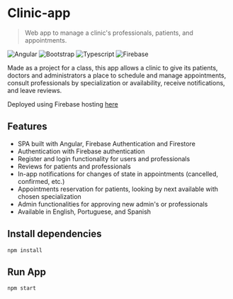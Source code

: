# Clinic-app

>Web app to manage a clinic's professionals, patients, and appointments.

![Angular](https://img.shields.io/badge/angular%20-%23DD0031.svg?&style=for-the-badge&logo=angular&logoColor=white) ![Bootstrap](https://img.shields.io/badge/bootstrap%20-%23563D7C.svg?&style=for-the-badge&logo=bootstrap&logoColor=white) ![Typescript](https://img.shields.io/badge/typescript%20-%23007ACC.svg?&style=for-the-badge&logo=typescript&logoColor=white) ![Firebase](https://img.shields.io/badge/firebase%20-%23039BE5.svg?&style=for-the-badge&logo=firebase)

Made as a project for a class, this app allows a clinic to give its patients, doctors and administrators a place to schedule and manage appointments, consult professionals by specialization or availability, receive notifications, and leave reviews.

Deployed using Firebase hosting [here](https://clinica-app-6f2b7.web.app/login)

## Features
* SPA built with Angular, Firebase Authentication and Firestore
* Authentication with Firebase authentication
* Register and login functionality for users and professionals
* Reviews for patients and professionals
* In-app notifications for changes of state in appointments (cancelled, confirmed, etc.)
* Appointments reservation for patients, looking by next available with chosen specialization
* Admin functionalities for approving new admin's or professionals
* Available in English, Portuguese, and Spanish

## Install dependencies
```
npm install
```

## Run App
```
npm start
```
